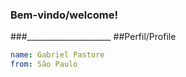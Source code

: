### Bem-vindo/welcome!
###_____________________
##Perfil/Profile
```yaml
name: Gabriel Pastore
from: São Paulo
```
